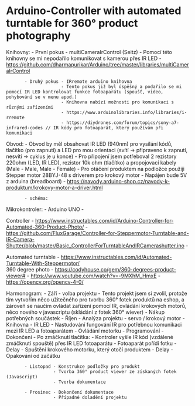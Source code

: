 # Arduino-Controller with automated turntable for 360° product photography

Knihovny:
           - První pokus - multiCameraIrControl (Seitz)
                         - Pomocí této knihovny se mi nepodařilo komunikovat s kamerou přes IR LED
                         - https://github.com/dharmapurikar/Arduino/tree/master/libraries/multiCameraIrControl
                      
           - Druhý pokus - IRremote arduino knihovna
                         - Tento pokus již byl úspěšný a podařilo se mi pomocí IR LED kontrolovat funkce fotoaparátu (spoušť, video,                                  pohybování se v menu apod.)
                         - Knihovna nabízí možnosti pro komunikaci s různými zařízeními
                         - https://www.arduinolibraries.info/libraries/i-rremote
                         - https://diydrones.com/forum/topics/sony-a7-infrared-codes // IR kódy pro fotoaparát, který používám při                                    komunikaci
                         
Obvod:
           - Obvod by měl obsahovat IR LED (940nm) pro vysílání kódů, tlačítko (pro zapnutí) a LED pro mou orientaci (svítí ->                        připraveno k zapnutí, nesvítí -> cyklus je u konce)
           - Pro připojení jsem potřeboval 2 rezistory 220ohm (LED, IR LED), rezistor 10k ohm (tlačítko) a propojovací kabely (Male -                  Male, Male - Female)
           - Pro otáčení produktem na podložce použiji Stepper motor 28BYJ-48 s driverem pro krokový motor
                      - Napájen bude 5V z arduina (breadboard)
                      - https://navody.arduino-shop.cz/navody-k-produktum/krokovy-motor-a-driver.html
                      
           - schéma:


Mikrokontroler:
           - Arduino UNO 
           - 


Controller - https://www.instructables.com/id/Arduino-Controller-for-Automated-360-Product-Photo/ 
           - https://github.com/FluxGarage/Controller-for-Steppermotor-Turntable-and-IR-Camera-Shutter/blob/master/Basic_ControllerForTurntableAndIRCamerashutter.ino
           - 

Automated turntable - https://www.instructables.com/id/Automated-Turntable-With-Steppermotor/  
360 degree photo - https://codyhouse.co/gem/360-degrees-product-viewer#
                 - https://www.youtube.com/watch?v=-9MXhM_HmxE
                 - https://opencv.org/opencv-4-0/

Harmonogram: 
           - Září - volba projektu
                  - Tento projekt jsem si zvolil, protože tím vytvořím něco užitečného pro tvorbu 360° fotek produktů na eshop, a                           zároveň se naučím ovládat zařízení pomocí IR, ovládání krokových motorů, něco nového v javascriptu (skládání z fotek                     360° wiever)
                  - Nákup potřebných součástek
           - Říjen - Analýza projektu
                      - servo / krokový motor
                      - Knihovna
                      - IR LED
                      - Nastudování fungování IR pro potřebnou komunikaci mezi IR LED a fotoaparátem
                      - Ovládání motorku
                      - Programování 
                      - Dokončení - Po zmáčknutí tlačítka:
                                             - Kontroler vyšle IR kód (vzdálené zmáčknutí spouště) přes IR LED fotoaparátu
                                             - Fotoaparát pořídí fotku
                                             - Delay
                                             - Spuštění krokového motorku, který otočí produktem
                                             - Delay
                                             - Opakování od začátku
                      
           - Listopad - Konstrukce podložky pro produkt
                      - Tvorba 360° product viewer ze získaných fotek (Javascript)
                      - Tvorba dokumentace
           
           - Prosinec - Dokončení dokumentace
                      - Případné doladění projektu
